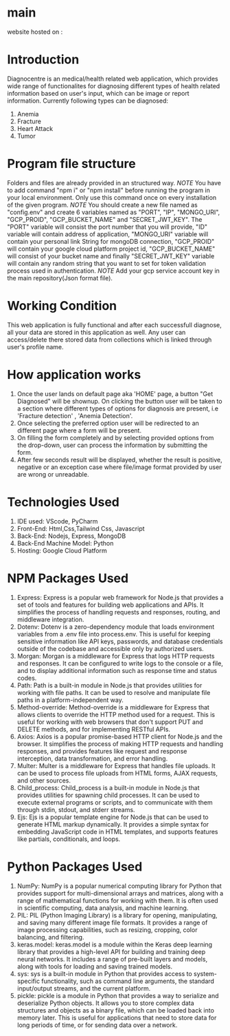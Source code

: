 # main
website hosted on :  
# Introduction
Diagnocentre is an medical/health related web application, which provides wide range of functionalites for diagnosing different types of health related information based on user's input, which can be image or report information.
Currently following types can be diagnosed: 
1) Anemia
2) Fracture
3) Heart Attack
4) Tumor

# Program file structure
Folders and files are already provided in an structured way. 
*NOTE* You have to add command "npm i" or "npm install" before running the program in your local environment.
Only use this command once on every installation of the given program.
*NOTE* You should create a new file named as "config.env" and create 6 variables named as "PORT", "IP", "MONGO_URI", "GCP_PROID", "GCP_BUCKET_NAME" and "SECRET_JWT_KEY".
The "PORT" variable will consist the port number that you will provide, "ID" variable will contain address of application, "MONGO_URI" variable will contain your personal link String for mongoDB connection, "GCP_PROID" will contain your google cloud platform project id, "GCP_BUCKET_NAME" will consist of your bucket name and finally "SECRET_JWT_KEY" variable will contain any random string that you want to set for token validation process used in authentication.
*NOTE* Add your gcp service account key in the main repository(Json format file).

# Working Condition
This web application is fully functional and after each successfull diagnose, all your data are stored in this application as well. 
Any user can access/delete there stored data from collections which is linked through user's profile name.

# How application works
1. Once the user lands on default page aka 'HOME' page, a button "Get Diagnosed" will be shownup. On clicking the button user will be taken to a section where different types of options for diagnosis are present, i.e 'Fracture detection' , 'Anemia Detection'.
2. Once selecting the preferred option user will be redirected to an different page where a form will be present. 
3. On filling the form completely and by selecting provided options from the drop-down, user can process the information by submitting the form.
4. After few seconds result will be displayed, whether the result is positive, negative or an exception case where file/image format provided by user are wrong or unreadable.

# Technologies Used
1. IDE used: VScode, PyCharm
2. Front-End: Html,Css,Tailwind Css, Javascript
3. Back-End: Nodejs, Express, MongoDB
4. Back-End Machine Model: Python
5. Hosting: Google Cloud Platform

# NPM Packages Used
1. Express: Express is a popular web framework for Node.js that provides a set of tools and features for building web applications and APIs. It simplifies the process of handling requests and responses, routing, and middleware integration.
2. Dotenv: Dotenv is a zero-dependency module that loads environment variables from a .env file into process.env. This is useful for keeping sensitive information like API keys, passwords, and database credentials outside of the codebase and accessible only by authorized users.
3. Morgan: Morgan is a middleware for Express that logs HTTP requests and responses. It can be configured to write logs to the console or a file, and to display additional information such as response time and status codes.
4. Path: Path is a built-in module in Node.js that provides utilities for working with file paths. It can be used to resolve and manipulate file paths in a platform-independent way.
5. Method-override: Method-override is a middleware for Express that allows clients to override the HTTP method used for a request. This is useful for working with web browsers that don't support PUT and DELETE methods, and for implementing RESTful APIs.
6. Axios: Axios is a popular promise-based HTTP client for Node.js and the browser. It simplifies the process of making HTTP requests and handling responses, and provides features like request and response interception, data transformation, and error handling.
7. Multer: Multer is a middleware for Express that handles file uploads. It can be used to process file uploads from HTML forms, AJAX requests, and other sources.
8. Child_process: Child_process is a built-in module in Node.js that provides utilities for spawning child processes. It can be used to execute external programs or scripts, and to communicate with them through stdin, stdout, and stderr streams.
9. Ejs: Ejs is a popular template engine for Node.js that can be used to generate HTML markup dynamically. It provides a simple syntax for embedding JavaScript code in HTML templates, and supports features like partials, conditionals, and loops.

# Python Packages Used
1. NumPy: NumPy is a popular numerical computing library for Python that provides support for multi-dimensional arrays and matrices, along with a range of mathematical functions for working with them. It is often used in scientific computing, data analysis, and machine learning.
2. PIL: PIL (Python Imaging Library) is a library for opening, manipulating, and saving many different image file formats. It provides a range of image processing capabilities, such as resizing, cropping, color balancing, and filtering.
3. keras.model: keras.model is a module within the Keras deep learning library that provides a high-level API for building and training deep neural networks. It includes a range of pre-built layers and models, along with tools for loading and saving trained models.
4. sys: sys is a built-in module in Python that provides access to system-specific functionality, such as command line arguments, the standard input/output streams, and the current platform.
5. pickle: pickle is a module in Python that provides a way to serialize and deserialize Python objects. It allows you to store complex data structures and objects as a binary file, which can be loaded back into memory later. This is useful for applications that need to store data for long periods of time, or for sending data over a network.
